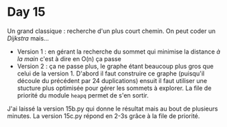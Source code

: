 # Day 15

Un grand classique : recherche d'un plus court chemin. On peut coder un _Dijkstra_ mais...

- Version 1 : en gérant la recherche du sommet qui minimise la distance _à la main_ c'est à dire en O(n) ça passe
- Version 2 : ça ne passe plus, le graphe étant beaucoup plus gros que celui de la version 1. D'abord il faut construire ce graphe (puisqu'il découle du précédent par 24 duplications) ensuit il faut utiliser une stucture plus optimisée pour gérer les sommets à explorer. La file de priorité du module `heapq` permet de s'en sortir.

J'ai laissé la version 15b.py qui donne le résultat mais au bout de plusieurs minutes. La version 15c.py répond en 2-3s grâce à la file de priorité.